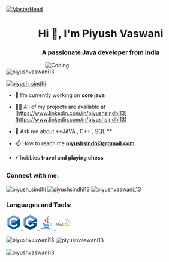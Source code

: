 [![MasterHead](https://cdn.dribbble.com/users/2131993/screenshots/4948736/media/45dceb640723d72436c427add7966cf8.gif)](https://piyushvaswani13.io)
<h1 align="center">Hi 👋, I'm Piyush Vaswani</h1>
<h3 align="center">A passionate Java developer from India</h3>

<img align="right" alt="Coding" width="400" src="https://cdn.dribbble.com/users/1162077/screenshots/3848914/programmer.gif">

<p align="left"> <img src="https://komarev.com/ghpvc/?username=piyushvaswani13&label=Profile%20views&color=0e75b6&style=flat" alt="piyushvaswani13" /> </p>

<p align="left"> <a href="https://twitter.com/piyush_sindhi" target="blank"><img src="https://img.shields.io/twitter/follow/piyush_sindhi?logo=twitter&style=for-the-badge" alt="piyush_sindhi" /></a> </p>

- 🔭 I’m currently working on **core java**

- 👨‍💻 All of my projects are available at [https://www.linkedin.com/in/piyushsindhi13](https://www.linkedin.com/in/piyushsindhi13)

- 💬 Ask me about **JAVA , C++ , SQL **

- 📫 How to reach me **piyushsindhi3@gmail.com**

- ⚡ hobbies **travel and playing chess**

<h3 align="left">Connect with me:</h3>
<p align="left">
<a href="https://twitter.com/piyush_sindhi" target="blank"><img align="center" src="https://raw.githubusercontent.com/rahuldkjain/github-profile-readme-generator/master/src/images/icons/Social/twitter.svg" alt="piyush_sindhi" height="30" width="40" /></a>
<a href="https://linkedin.com/in/piyushsindhi13" target="blank"><img align="center" src="https://raw.githubusercontent.com/rahuldkjain/github-profile-readme-generator/master/src/images/icons/Social/linked-in-alt.svg" alt="piyushsindhi13" height="30" width="40" /></a>
<a href="https://instagram.com/piyushvaswani_13" target="blank"><img align="center" src="https://raw.githubusercontent.com/rahuldkjain/github-profile-readme-generator/master/src/images/icons/Social/instagram.svg" alt="piyushvaswani_13" height="30" width="40" /></a>
</p>

<h3 align="left">Languages and Tools:</h3>
<p align="left"> <a href="https://www.cprogramming.com/" target="_blank" rel="noreferrer"> <img src="https://raw.githubusercontent.com/devicons/devicon/master/icons/c/c-original.svg" alt="c" width="40" height="40"/> </a> <a href="https://www.w3schools.com/cpp/" target="_blank" rel="noreferrer"> <img src="https://raw.githubusercontent.com/devicons/devicon/master/icons/cplusplus/cplusplus-original.svg" alt="cplusplus" width="40" height="40"/> </a> <a href="https://www.java.com" target="_blank" rel="noreferrer"> <img src="https://raw.githubusercontent.com/devicons/devicon/master/icons/java/java-original.svg" alt="java" width="40" height="40"/> </a> <a href="https://www.mysql.com/" target="_blank" rel="noreferrer"> <img src="https://raw.githubusercontent.com/devicons/devicon/master/icons/mysql/mysql-original-wordmark.svg" alt="mysql" width="40" height="40"/> </a> </p>

<p><img align="left" src="https://github-readme-stats.vercel.app/api/top-langs?username=piyushvaswani13&show_icons=true&locale=en&layout=compact" alt="piyushvaswani13" /></p>

<p>&nbsp;<img align="center" src="https://github-readme-stats.vercel.app/api?username=piyushvaswani13&show_icons=true&locale=en" alt="piyushvaswani13" /></p>

<p><img align="center" src="https://github-readme-streak-stats.herokuapp.com/?user=piyushvaswani13&" alt="piyushvaswani13" /></p>

